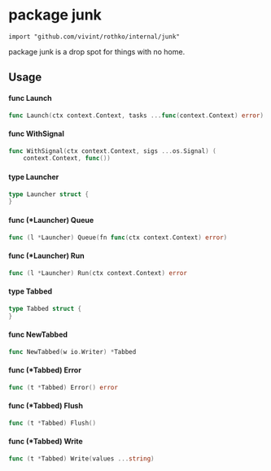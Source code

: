 # package junk

`import "github.com/vivint/rothko/internal/junk"`

package junk is a drop spot for things with no home.

## Usage

#### func  Launch

```go
func Launch(ctx context.Context, tasks ...func(context.Context) error) error
```

#### func  WithSignal

```go
func WithSignal(ctx context.Context, sigs ...os.Signal) (
	context.Context, func())
```

#### type Launcher

```go
type Launcher struct {
}
```


#### func (*Launcher) Queue

```go
func (l *Launcher) Queue(fn func(ctx context.Context) error)
```

#### func (*Launcher) Run

```go
func (l *Launcher) Run(ctx context.Context) error
```

#### type Tabbed

```go
type Tabbed struct {
}
```


#### func  NewTabbed

```go
func NewTabbed(w io.Writer) *Tabbed
```

#### func (*Tabbed) Error

```go
func (t *Tabbed) Error() error
```

#### func (*Tabbed) Flush

```go
func (t *Tabbed) Flush()
```

#### func (*Tabbed) Write

```go
func (t *Tabbed) Write(values ...string)
```

